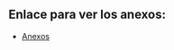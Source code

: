 ## Enlace para ver los anexos:
- [Anexos]([https://github.com/marcosgs04/Estudio-de-los-vuelos-nacionales-EEUU/blob/main/index.html](https://github.com/marcosgs04/Estudio-de-los-vuelos-nacionales-EEUU/blob/main/Anexo%202%20Preparaci%C3%B3n%20del%20proyecto.html))
